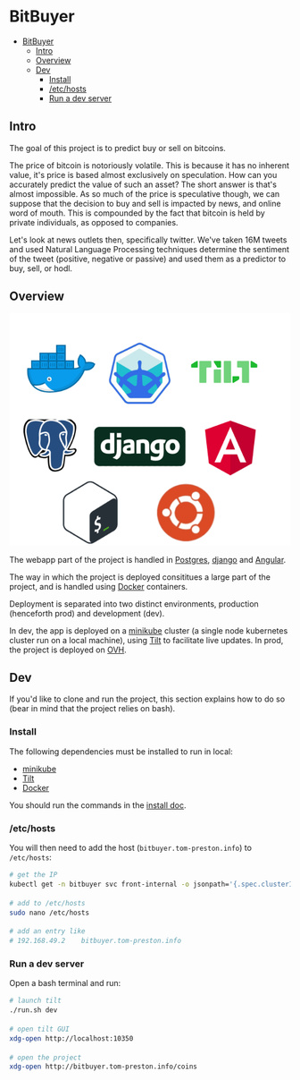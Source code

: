# BitBuyer

- [BitBuyer](#bitbuyer)
  - [Intro](#intro)
  - [Overview](#overview)
  - [Dev](#dev)
    - [Install](#install)
    - [/etc/hosts](#etchosts)
    - [Run a dev server](#run-a-dev-server)

## Intro

The goal of this project is to predict buy or sell on bitcoins.

The price of bitcoin is notoriously volatile.  This is because it has no inherent value, it's price is based almost exclusively on speculation.  How can you accurately predict the value of such an asset?  The short answer is that's almost impossible.  As so much of the price is speculative though, we can suppose that the decision to buy and sell is impacted by news, and online word of mouth.  This is compounded by the fact that bitcoin is held by private individuals, as opposed to companies.

Let's look at news outlets then, specifically twitter.  We've taken 16M tweets and used Natural Language Processing techniques determine the sentiment of the tweet (positive, negative or passive) and used them as a predictor to buy, sell, or hodl.

## Overview

![Technologies](./docs/img/technos.png)

The webapp part of the project is handled in [Postgres](https://www.postgresql.org/), [django](https://www.djangoproject.com/) and [Angular](https://angular.io/).

The way in which the project is deployed consititues a large part of the project, and is handled using [Docker](https://www.docker.com/) containers.

Deployment is separated into two distinct environments, production (henceforth prod) and development (dev).

In dev, the app is deployed on a [minikube](https://minikube.sigs.k8s.io/docs/start/) cluster (a single node kubernetes cluster run on a local machine), using [Tilt](https://tilt.dev/) to facilitate live updates.  In prod, the project is deployed on [OVH](https://www.ovh.co.uk/).

## Dev

If you'd like to clone and run the project, this section explains how to do so (bear in mind that the project relies on bash).

### Install

The following dependencies must be installed to run in local:

- [minikube](https://minikube.sigs.k8s.io/docs/start/)
- [Tilt](https://tilt.dev/)
- [Docker](https://www.docker.com/)

You should run the commands in the [install doc](./install.md).

### /etc/hosts

You will then need to add the host (`bitbuyer.tom-preston.info`) to `/etc/hosts`:

```bash
# get the IP
kubectl get -n bitbuyer svc front-internal -o jsonpath='{.spec.clusterIP}'

# add to /etc/hosts
sudo nano /etc/hosts

# add an entry like
# 192.168.49.2    bitbuyer.tom-preston.info
```

### Run a dev server

Open a bash terminal and run:

```bash
# launch tilt
./run.sh dev

# open tilt GUI
xdg-open http://localhost:10350

# open the project
xdg-open http://bitbuyer.tom-preston.info/coins
```
